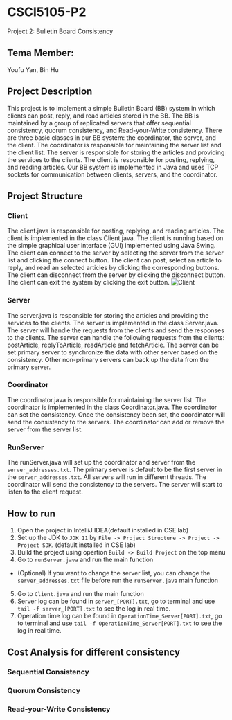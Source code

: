 # CSCI5105-P2

Project 2: Bulletin Board Consistency

## Tema Member:

Youfu Yan, Bin Hu

## Project Description

This project is to implement a simple Bulletin Board (BB) system in which clients can post, reply, and read articles stored in the BB. The BB is maintained by a group of replicated servers that offer sequential consistency, quorum consistency, and Read-your-Write consistency. There are three basic classes in our BB system: the coordinator, the server, and the client. The coordinator is responsible for maintaining the server list and the client list. The server is responsible for storing the articles and providing the services to the clients. The client is responsible for posting, replying, and reading articles. Our BB system is implemented in Java and uses TCP sockets for communication between clients, servers, and the coordinator.

## Project Structure

### Client

The client.java is responsible for posting, replying, and reading articles. The client is implemented in the class Client.java. The client is running based on the simple graphical user interface (GUI) implemented using Java Swing. The client can connect to the server by selecting the server from the server list and clicking the connect button. The client can post, select an article to reply, and read an selected articles by clicking the corresponding buttons. The client can disconnect from the server by clicking the disconnect button. The client can exit the system by clicking the exit button.
![Client](client.png)

### Server

The server.java is responsible for storing the articles and providing the services to the clients. The server is implemented in the class Server.java. The server will handle the requests from the clients and send the responses to the clients. The server can handle the following requests from the clients: postArticle, replyToArticle, readArticle and fetchArticle. The server can be set primary server to synchronize the data with other server based on the consistency. Other non-primary servers can back up the data from the primary server.

### Coordinator

The coordinator.java is responsible for maintaining the server list. The coordinator is implemented in the class Coordinator.java. The coordinator can set the consistency. Once the consistency been set, the coordinator will send the consistency to the servers. The coordinator can add or remove the server from the server list.

### RunServer

The runServer.java will set up the coordinator and server from the `server_addresses.txt`. The primary server is default to be the first server in the `server_addresses.txt`. All servers will run in different threads. The coordinator will send the consistency to the servers. The server will start to listen to the client request.

## How to run

1. Open the project in IntelliJ IDEA(default installed in CSE lab)
2. Set up the JDK to `JDK 11` by `File -> Project Structure -> Project -> Project SDK`. (default installed in CSE lab)
3. Build the project using opertion `Build -> Build Project` on the top menu
4. Go to `runServer.java` and run the main function

- (Optional) If you want to change the server list, you can change the `server_addresses.txt` file before run the `runServer.java` main function

5. Go to `Client.java` and run the main function
6. Server log can be found in `server_[PORT].txt`, go to terminal and use `tail -f server_[PORT].txt` to see the log in real time.
7. Operation time log can be found in `OperationTime_Server[PORT].txt`, go to terminal and use `tail -f OperationTime_Server[PORT].txt` to see the log in real time.
## Cost Analysis for different consistency

### Sequential Consistency

### Quorum Consistency

### Read-your-Write Consistency
